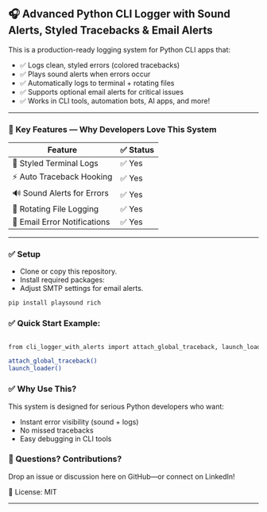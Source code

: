 ## 🎧 Advanced Python CLI Logger with Sound Alerts, Styled Tracebacks & Email Alerts

This is a production-ready logging system for Python CLI apps that:

- ✅ Logs clean, styled errors (colored tracebacks)
- ✅ Plays sound alerts when errors occur
- ✅ Automatically logs to terminal + rotating files
- ✅ Supports optional email alerts for critical issues
- ✅ Works in CLI tools, automation bots, AI apps, and more!

---

### 💎 Key Features — Why Developers Love This System

| Feature                     | ✅ Status |
|-----------------------------|-----------|
| 🎨 Styled Terminal Logs     | ✅ Yes    |
| ⚡ Auto Traceback Hooking    | ✅ Yes    |
| 🔊 Sound Alerts for Errors   | ✅ Yes    |
| 📝 Rotating File Logging     | ✅ Yes    |
| 📧 Email Error Notifications | ✅ Yes    |



---

### ✅ Setup
- Clone or copy this repository.
- Install required packages:
- Adjust SMTP settings for email alerts.
  
```bash
pip install playsound rich
```

### ✅ Quick Start Example: 

```bash

from cli_logger_with_alerts import attach_global_traceback, launch_loader

attach_global_traceback()
launch_loader()

``` 

### ✅ Why Use This?

This system is designed for serious Python developers who want:
- Instant error visibility (sound + logs)
- No missed tracebacks
- Easy debugging in CLI tools

### 💬 Questions? Contributions?

Drop an issue or discussion here on GitHub—or connect on LinkedIn!

📜 License: MIT 

--- 
